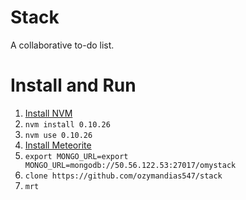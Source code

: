 Stack
=====

A collaborative to-do list.

Install and Run
===============

1. [Install NVM](https://github.com/creationix/nvm)
2. `nvm install 0.10.26`
3. `nvm use 0.10.26`
4. [Install Meteorite](https://www.npmjs.org/package/meteorite)
5. `export MONGO_URL=export MONGO_URL=mongodb://50.56.122.53:27017/omystack`
6. `clone https://github.com/ozymandias547/stack`
7. `mrt`
